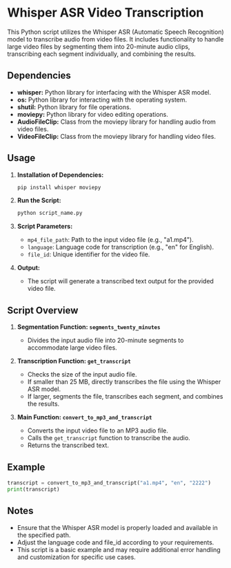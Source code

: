 # Whisper ASR Video Transcription

This Python script utilizes the Whisper ASR (Automatic Speech Recognition) model to transcribe audio from video files. It includes functionality to handle large video files by segmenting them into 20-minute audio clips, transcribing each segment individually, and combining the results.

## Dependencies

- **whisper:** Python library for interfacing with the Whisper ASR model.
- **os:** Python library for interacting with the operating system.
- **shutil:** Python library for file operations.
- **moviepy:** Python library for video editing operations.
- **AudioFileClip:** Class from the moviepy library for handling audio from video files.
- **VideoFileClip:** Class from the moviepy library for handling video files.

## Usage

1. **Installation of Dependencies:**

   ```bash
   pip install whisper moviepy
   ```

2. **Run the Script:**

   ```bash
   python script_name.py
   ```

3. **Script Parameters:**

   - `mp4_file_path`: Path to the input video file (e.g., "a1.mp4").
   - `language`: Language code for transcription (e.g., "en" for English).
   - `file_id`: Unique identifier for the video file.

4. **Output:**
   - The script will generate a transcribed text output for the provided video file.

## Script Overview

1. **Segmentation Function: `segments_twenty_minutes`**

   - Divides the input audio file into 20-minute segments to accommodate large video files.

2. **Transcription Function: `get_transcript`**

   - Checks the size of the input audio file.
   - If smaller than 25 MB, directly transcribes the file using the Whisper ASR model.
   - If larger, segments the file, transcribes each segment, and combines the results.

3. **Main Function: `convert_to_mp3_and_transcript`**
   - Converts the input video file to an MP3 audio file.
   - Calls the `get_transcript` function to transcribe the audio.
   - Returns the transcribed text.

## Example

```python
transcript = convert_to_mp3_and_transcript("a1.mp4", "en", "2222")
print(transcript)
```

## Notes

- Ensure that the Whisper ASR model is properly loaded and available in the specified path.
- Adjust the language code and file_id according to your requirements.
- This script is a basic example and may require additional error handling and customization for specific use cases.
